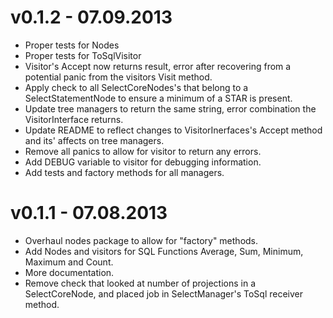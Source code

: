 # v0.1.2 - 07.09.2013
* Proper tests for Nodes
* Proper tests for ToSqlVisitor
* Visitor's Accept now returns result, error after recovering from a potential panic from the visitors Visit method.
* Apply check to all SelectCoreNodes's that belong to a SelectStatementNode to ensure a minimum of a STAR is present.
* Update tree managers to return the same string, error combination the VisitorInterface returns.
* Update README to reflect changes to VisitorInerfaces's Accept method and its' affects on tree managers.
* Remove all panics to allow for visitor to return any errors.
* Add DEBUG variable to visitor for debugging information.
* Add tests and factory methods for all managers.

# v0.1.1 - 07.08.2013
* Overhaul nodes package to allow for "factory" methods.
* Add Nodes and visitors for SQL Functions Average, Sum, Minimum, Maximum and Count.
* More documentation.
* Remove check that looked at number of projections in a SelectCoreNode, and placed job in SelectManager's ToSql receiver method.
